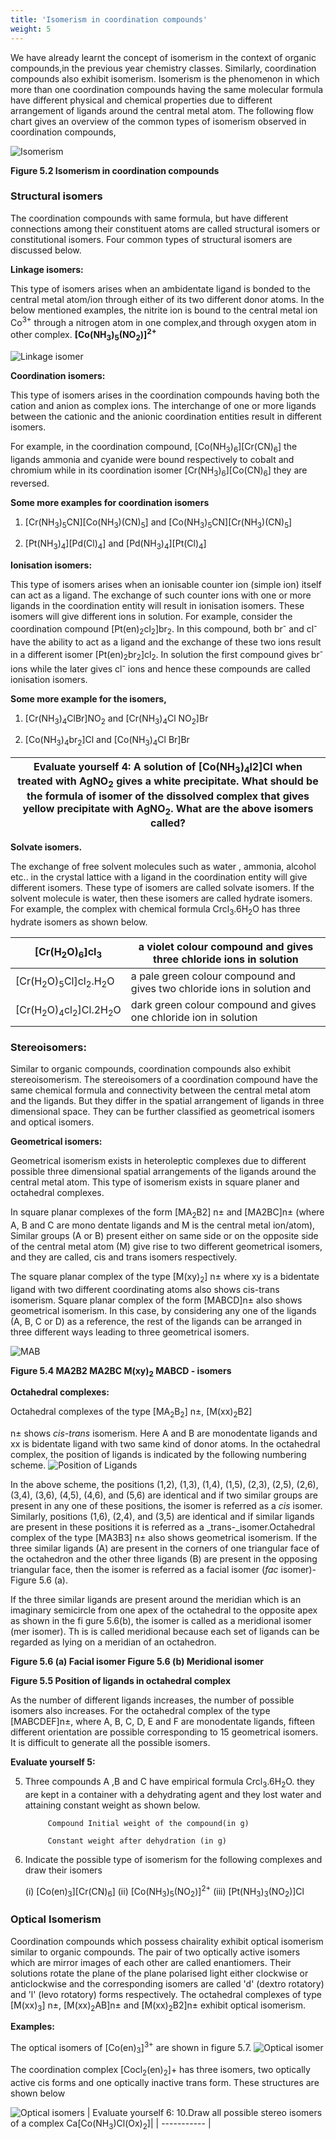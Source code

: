 ```yaml
---
title: 'Isomerism in coordination compounds'
weight: 5
---
```


 We have already learnt the concept of isomerism in the context of organic compounds,in the
 previous year chemistry classes. Similarly, coordination compounds also exhibit isomerism. Isomerism is the phenomenon in which more than one coordination compounds having the same molecular formula have different physical and chemical properties due to different arrangement of ligands around the central metal atom. The following flow chart gives an overview of the common types of isomerism observed in coordination compounds,

![ Isomerism ](../Isomerism1.png)

**Figure 5.2 Isomerism in coordination compounds**

### Structural isomers

The coordination compounds with same formula, but have different connections among their constituent atoms are called structural isomers or constitutional isomers. Four common types of structural isomers are discussed below.

**Linkage isomers:**

This type of isomers arises when an ambidentate ligand is bonded to the central metal atom/ion through either of its two different donor atoms. In the below mentioned examples, the nitrite ion is bound to the central metal ion Co<sup>3+</sup> through a nitrogen atom in one complex,and through oxygen atom in other complex. **\[Co(NH<sub>3</sub>)<sub>5</sub>(NO<sub>2</sub>)\]<sup>2+</sup>**
  
![Linkage isomer](../Linkage.png)
          

**Coordination isomers:**

This type of isomers arises in the coordination compounds having both the cation and anion as complex ions. The interchange of one or more ligands between the cationic and the anionic coordination entities result in different isomers.

For example, in the coordination compound, \[Co(NH<sub>3</sub>)<sub>6</sub>\]\[Cr(CN)<sub>6</sub>\] the ligands ammonia and cyanide were bound respectively to cobalt and chromium while in its coordination isomer \[Cr(NH<sub>3</sub>)<sub>6</sub>\]\[Co(CN)<sub>6</sub>\] they are reversed.

**Some more examples for coordination isomers**

1. \[Cr(NH<sub>3</sub>)<sub>5</sub>CN\]\[Co(NH<sub>3</sub>)(CN)<sub>5</sub>\] and \[Co(NH<sub>3</sub>)<sub>5</sub>CN\]\[Cr(NH<sub>3</sub>)(CN)<sub>5</sub>\]

2. \[Pt(NH<sub>3</sub>)<sub>4</sub>\]\[Pd(Cl)<sub>4</sub>\] and \[Pd(NH<sub>3</sub>)<sub>4</sub>\]\[Pt(Cl)<sub>4</sub>\]

**Ionisation isomers:**

This type of isomers arises when an ionisable counter ion (simple ion) itself can act as a ligand. The exchange of such counter ions with one or more ligands in the coordination entity will result in ionisation isomers. These isomers will give different ions in solution. For example, consider the coordination compound \[Pt(en)<sub>2</sub>cl<sub>2</sub>\]br<sub>2</sub>. In this compound, both br<sup>-</sup> and cl<sup>-</sup> have the ability to act as a ligand and the exchange of these two ions result in a different isomer \[Pt(en)<sub>2</sub>br<sub>2</sub>\]cl<sub>2</sub>. In solution the first compound gives br<sup>-</sup> ions while the later gives cl<sup>-</sup> ions and hence these compounds are called ionisation isomers.

**Some more example for the isomers,**

   1. \[Cr(NH<sub>3</sub>)<sub>4</sub>ClBr\]NO<sub>2</sub> and \[Cr(NH<sub>3</sub>)<sub>4</sub>Cl NO<sub>2</sub>\]Br

   2. \[Co(NH<sub>3</sub>)<sub>4</sub>br<sub>2</sub>\]Cl and \[Co(NH<sub>3</sub>)<sub>4</sub>Cl Br\]Br


|**Evaluate yourself 4:** A solution of \[Co(NH<sub>3</sub>)<sub>4</sub>l2\]Cl when treated with AgNO<sub>2</sub> gives a white precipitate. What should be the formula of isomer of the dissolved complex that gives yellow precipitate with AgNO<sub>2</sub>. What are the above isomers called?|
 |------------------|

**Solvate isomers.**

The exchange of free solvent molecules such as water , ammonia, alcohol etc.. in the crystal lattice with a ligand in the coordination entity will give different isomers. These type of isomers are called solvate isomers. If the solvent molecule is water, then these isomers are called hydrate isomers. For example, the complex with chemical formula Crcl<sub>3</sub>.6H<sub>2</sub>O has three hydrate isomers as shown below.

| [Cr(H<sub>2</sub>O)<sub>6</sub>\]cl<sub>3</sub>| a violet colour compound and gives three chloride ions in solution |
| ----------- | ----------- |
|[Cr(H<sub>2</sub>O)<sub>5</sub>Cl\]cl<sub>2</sub>.H<sub>2</sub>O| a pale green colour compound and gives two chloride ions in solution and|
|[Cr(H<sub>2</sub>O)<sub>4</sub>cl<sub>2</sub>\]Cl.2H<sub>2</sub>O|dark green colour compound and gives one chloride ion in solution|

### Stereoisomers:


Similar to organic compounds, coordination compounds also exhibit stereoisomerism. The stereoisomers of a coordination compound have the same chemical formula and connectivity between the central metal atom and the ligands. But they differ in the spatial arrangement of ligands in three dimensional space. They can be further classified as geometrical isomers and optical isomers.

**Geometrical isomers:**

Geometrical isomerism exists in heteroleptic complexes due to different possible three dimensional spatial arrangements of the ligands around the central metal atom. This type of isomerism exists in square planer and octahedral complexes.

In square planar complexes of the form \[MA<sub>2</sub>B2\] n± and \[MA2BC\]n± (where A, B and C are mono dentate ligands and M is the central metal ion/atom), Similar groups (A or B) present either on same side or on the opposite side of the central metal atom (M) give rise to two different geometrical isomers, and they are called, cis and trans isomers respectively.

The square planar complex of the type \[M(xy)<sub>2</sub>\] n± where xy is a bidentate ligand with two different coordinating atoms also shows cis-trans isomerism. Square planar complex of the form \[MABCD\]n± also shows geometrical isomerism. In this case, by considering any one of the ligands (A, B, C or D) as a reference, the rest of the ligands can be arranged in three different ways leading to three geometrical isomers.

![MAB](../MAB.png)



**Figure 5.4 MA2B2 MA2BC M(xy)<sub>2</sub> MABCD - isomers**

**Octahedral complexes:**

Octahedral complexes of the type [MA<sub>2</sub>B<sub>2</sub>] n±, \[M(xx)<sub>2</sub>B2\]

n± shows _cis-trans_ isomerism. Here A and B are monodentate ligands and xx is bidentate ligand with two same kind of donor atoms. In the octahedral complex, the position of ligands is indicated by the following numbering scheme.
![Position of Ligands](<../position of ligands.png>)

In the above scheme, the positions (1,2), (1,3), (1,4), (1,5), (2,3), (2,5), (2,6), (3,4), (3,6), (4,5), (4,6), and (5,6) are identical and if two similar groups are present in any one of these positions, the isomer is referred as a _cis_ isomer. Similarly, positions (1,6), (2,4), and (3,5) are identical and if similar ligands are present in these positions it is referred as a _trans-_isomer.Octahedral complex of the type \[MA3B3\] n± also shows geometrical isomerism. If the three similar ligands (A) are present in the corners of one triangular face of the octahedron and the other three ligands (B) are present in the opposing triangular face, then the isomer is referred as a facial isomer (_fac_ isomer)- Figure 5.6 (a).

If the three similar ligands are present around the meridian which is an imaginary semicircle from one apex of the octahedral to the opposite apex as shown in the fi gure 5.6(b), the isomer is called as a meridional isomer (mer isomer). Th is is called meridional because each set of ligands can be regarded as lying on a meridian of an octahedron.


**Figure 5.6 (a) Facial isomer Figure 5.6 (b) Meridional isomer**

**Figure 5.5 Position of ligands in octahedral complex**


As the number of different ligands increases, the number of possible isomers also increases. For the octahedral complex of the type \[MABCDEF\]n±, where A, B, C, D, E and F are monodentate ligands, fifteen different orientation are possible corresponding to 15 geometrical isomers. It is difficult to generate all the possible isomers.

**Evaluate yourself 5:**

5. Three compounds A ,B and C have empirical formula Crcl<sub>3</sub>.6H<sub>2</sub>O. they are kept in a container with a dehydrating agent and they lost water and attaining constant weight as shown below.

            Compound Initial weight of the compound(in g)

            Constant weight after dehydration (in g)



6. Indicate the possible type of isomerism for the following complexes and draw their isomers

      (i) \[Co(en)<sub>3</sub>\]\[Cr(CN)<sub>6</sub>\] (ii) \[Co(NH<sub>3</sub>)<sub>5</sub>(NO<sub>2</sub>)\]<sup>2+</sup> (iii) \[Pt(NH<sub>3</sub>)<sub>3</sub>(NO<sub>2</sub>)\]Cl

### Optical Isomerism


Coordination compounds which possess chairality exhibit optical isomerism similar to organic compounds. The pair of two optically active isomers which are mirror images of each other are called enantiomers. Their solutions rotate the plane of the plane polarised light either clockwise or anticlockwise and the corresponding isomers are called 'd' (dextro rotatory) and 'l' (levo rotatory) forms respectively. The octahedral complexes of type \[M(xx)<sub>3</sub>\] n±, \[M(xx)<sub>2</sub>AB\]n± and \[M(xx)<sub>2</sub>B2\]n± exhibit optical isomerism.

**Examples:**

The optical isomers of \[Co(en)<sub>3</sub>\]<sup>3+</sup> are shown in figure 5.7.
![Optical isomer](<../Optical isomer.png>)

The coordination complex [Cocl<sub>2</sub>(en)<sub>2</sub>]+ has three isomers, two optically active cis forms
and one optically inactive trans form. These structures are shown below

![Optical isomers](<../Optical isomers.png>)
| Evaluate yourself 6: 10.Draw all possible stereo isomers of a complex Ca[Co(NH<sub>3</sub>)Cl(Ox)<sub>2</sub>]| 
| ----------- | 
